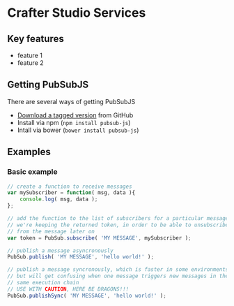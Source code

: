 # Crafter Studio Services

## Key features

* feature 1
* feature 2

## Getting PubSubJS

There are several ways of getting PubSubJS

* [Download a tagged version](https://github.com/mroderick/PubSubJS/tags) from GitHub
* Install via npm (`npm install pubsub-js`)
* Intall via bower (`bower install pubsub-js`)

## Examples

### Basic example

```javascript
// create a function to receive messages
var mySubscriber = function( msg, data ){
    console.log( msg, data );
};

// add the function to the list of subscribers for a particular message
// we're keeping the returned token, in order to be able to unsubscribe
// from the message later on
var token = PubSub.subscribe( 'MY MESSAGE', mySubscriber );

// publish a message asyncronously
PubSub.publish( 'MY MESSAGE', 'hello world!' );

// publish a message syncronously, which is faster in some environments,
// but will get confusing when one message triggers new messages in the
// same execution chain
// USE WITH CAUTION, HERE BE DRAGONS!!!
PubSub.publishSync( 'MY MESSAGE', 'hello world!' );
```
